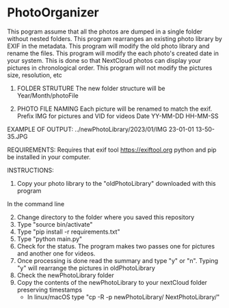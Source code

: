 # PhotoOrganizer
This pogram assume that all the photos are dumped in a single folder without nested folders.
This program rearranges an existing photo library by EXIF in the metadata.
This program will modify the old photo library and rename the files.
This program will modify the each photo's created date in your system. 
This is done so that NextCloud photos can display your pictures in chronological order.
This program will not modify the pictures size, resolution, etc 

1. FOLDER STRUTURE
The new folder structure will be Year/Month/photoFile

2. PHOTO FILE NAMING
Each picture will be renamed to match the exif. 
Prefix IMG for pictures and VID for videos
Date YY-MM-DD HH-MM-SS

EXAMPLE OF OUTPUT: ../newPhotoLibrary/2023/01/IMG 23-01-01 13-50-35.JPG


REQUIREMENTS:
Requires that exif tool https://exiftool.org python and pip be installed in your computer.

INSTRUCTIONS:
1. Copy your photo library to the "oldPhotoLibrary" downloaded with this program 

In the command line

2. Change directory to the folder where you saved this repository
3. Type "source bin/activate"
4. Type "pip install -r requirements.txt"
5. Type "python main.py"
6. Check for the status. The program makes two passes one for pictures and another one for videos. 
7. Once processing is done read the summary and type "y" or "n". Typing "y" will rearrange the pictures in oldPhotoLibrary
8. Check the newPhotoLibrary folder
9. Copy the contents of the newPhotoLibrary to your nextCloud folder preserving timestamps
   - In linux/macOS type "cp -R -p newPhotoLibrary/ NextPhotoLibrary/"
